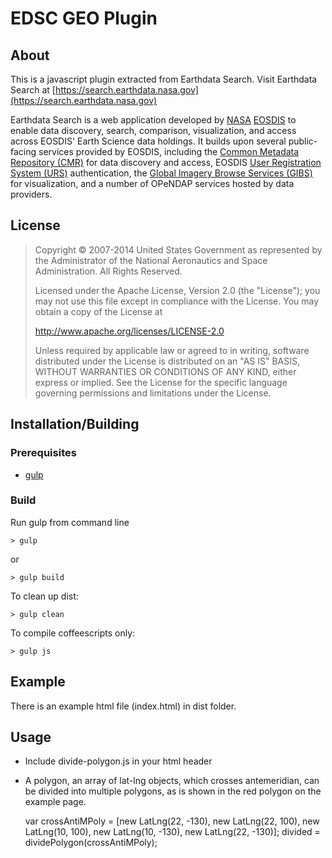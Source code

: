 # EDSC GEO Plugin

## About

This is a javascript plugin extracted from Earthdata Search. Visit Earthdata Search at
[https://search.earthdata.nasa.gov](https://search.earthdata.nasa.gov)

Earthdata Search is a web application developed by [NASA](http://nasa.gov) [EOSDIS](https://earthdata.nasa.gov)
to enable data discovery, search, comparison, visualization, and access across EOSDIS' Earth Science data holdings.
It builds upon several public-facing services provided by EOSDIS, including
the [Common Metadata Repository (CMR)](https://cmr.earthdata.nasa.gov/search/) for data discovery and access,
EOSDIS [User Registration System (URS)](https://urs.earthdata.nasa.gov) authentication,
the [Global Imagery Browse Services (GIBS)](https://earthdata.nasa.gov/gibs) for visualization,
and a number of OPeNDAP services hosted by data providers.

## License

> Copyright © 2007-2014 United States Government as represented by the Administrator of the National Aeronautics and Space Administration. All Rights Reserved.
>
> Licensed under the Apache License, Version 2.0 (the "License"); you may not use this file except in compliance with the License.
> You may obtain a copy of the License at
>
>    http://www.apache.org/licenses/LICENSE-2.0
>
>Unless required by applicable law or agreed to in writing, software distributed under the License is distributed on an "AS IS" BASIS,
>WITHOUT WARRANTIES OR CONDITIONS OF ANY KIND, either express or implied. See the License for the specific language governing permissions and limitations under the License.

## Installation/Building

### Prerequisites

* [gulp](http://gulpjs.com/)

### Build
Run gulp from command line

    > gulp
or

    > gulp build

To clean up dist:

	> gulp clean

To compile coffeescripts only:

	> gulp js

## Example
There is an example html file (index.html) in dist folder.

## Usage
* Include divide-polygon.js in your html header

    <script src="divide-polygon.js" type="text/javascript"></script>

* A polygon, an array of lat-lng objects, which crosses antemeridian, can be divided into multiple polygons, as is shown in the red polygon on the example page.

    var crossAntiMPoly = [new LatLng(22, -130), new LatLng(22, 100), new LatLng(10, 100), new LatLng(10, -130), new LatLng(22, -130)];
    divided = dividePolygon(crossAntiMPoly);


